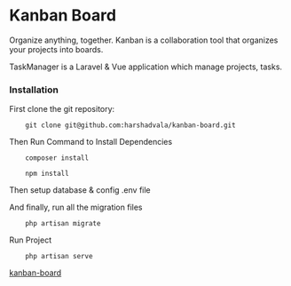 # Kanban Board
Organize anything, together. Kanban is a collaboration tool that organizes your projects into boards.

TaskManager is a Laravel & Vue application which manage projects, tasks.

### Installation
First clone the git repository:

```
    git clone git@github.com:harshadvala/kanban-board.git
```
Then Run Command to Install Dependencies

```
    composer install
```

```
    npm install
```

Then setup database & config .env file

And finally, run all the migration files
```
    php artisan migrate
```

Run Project
```
    php artisan serve
```

[kanban-board](https://user-images.githubusercontent.com/5895908/166413237-f6d1aa6a-5b8a-4d7e-9fe7-c4e29ed7f7a2.png)


